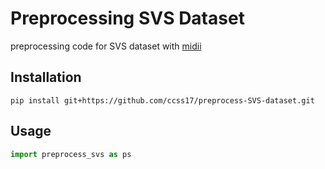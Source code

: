 # Preprocessing SVS Dataset

preprocessing code for SVS dataset with [midii](https://github.com/ccss17/midii)

## Installation

```shell
pip install git+https://github.com/ccss17/preprocess-SVS-dataset.git
```

## Usage

```python
import preprocess_svs as ps
```